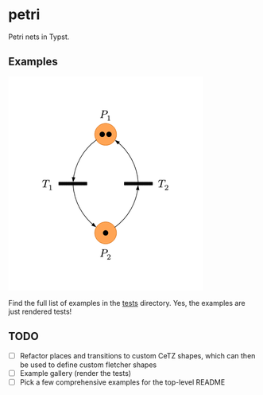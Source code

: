 # petri

Petri nets in Typst.

## Examples

![](/tests/relative-positioning/ref/1.png)

Find the full list of examples in the [tests](/tests/README.md) directory. Yes, the examples are just rendered tests!

## TODO
- [ ] Refactor places and transitions to custom CeTZ shapes, which can then be used to define custom fletcher shapes
- [ ] Example gallery (render the tests)
- [ ] Pick a few comprehensive examples for the top-level README
